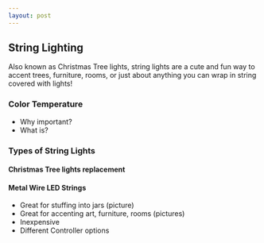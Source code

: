 ```yaml
---
layout: post
---
```



## String Lighting

Also known as Christmas Tree lights, string lights are a cute and fun way to accent trees, furniture, rooms, or just about anything you can wrap in string covered with lights! 

### Color Temperature
- Why important? 
- What is?


### Types of String Lights

#### Christmas Tree lights replacement



#### Metal Wire LED Strings

+ Great for stuffing into jars (picture)
+ Great for accenting art, furniture, rooms (pictures)
+ Inexpensive
+ Different Controller options

